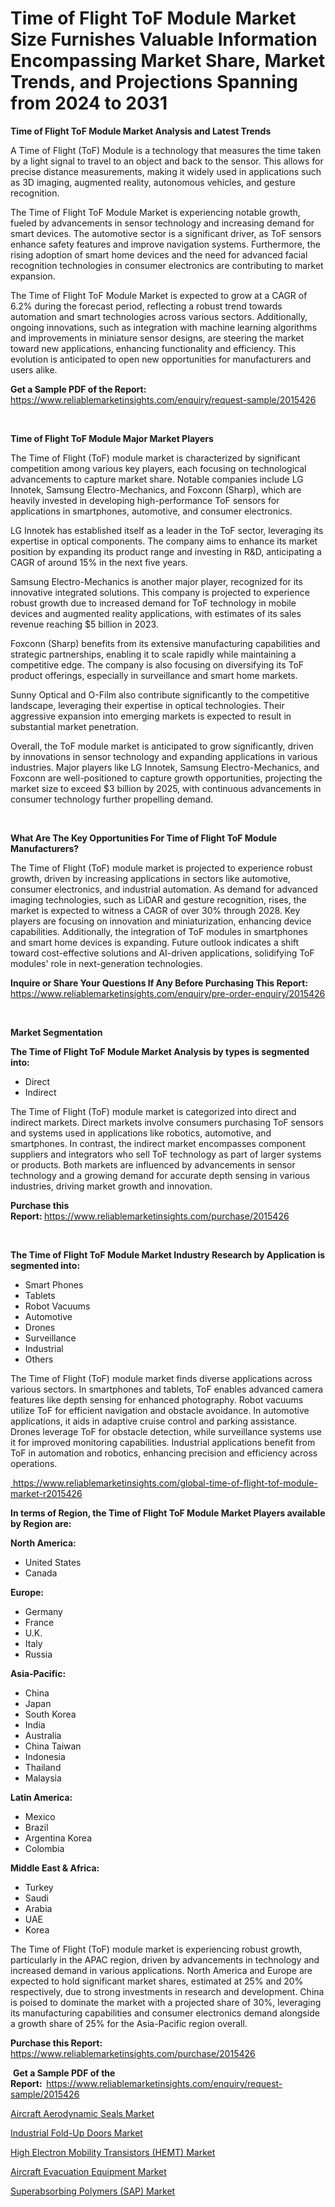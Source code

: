 <p><h1>Time of Flight ToF Module Market Size Furnishes Valuable Information Encompassing Market Share, Market Trends, and Projections Spanning from 2024 to 2031</h1></p><p><strong>Time of Flight ToF Module Market Analysis and Latest Trends</strong></p>
<p><p>A Time of Flight (ToF) Module is a technology that measures the time taken by a light signal to travel to an object and back to the sensor. This allows for precise distance measurements, making it widely used in applications such as 3D imaging, augmented reality, autonomous vehicles, and gesture recognition.</p><p>The Time of Flight ToF Module Market is experiencing notable growth, fueled by advancements in sensor technology and increasing demand for smart devices. The automotive sector is a significant driver, as ToF sensors enhance safety features and improve navigation systems. Furthermore, the rising adoption of smart home devices and the need for advanced facial recognition technologies in consumer electronics are contributing to market expansion.</p><p>The Time of Flight ToF Module Market is expected to grow at a CAGR of 6.2% during the forecast period, reflecting a robust trend towards automation and smart technologies across various sectors. Additionally, ongoing innovations, such as integration with machine learning algorithms and improvements in miniature sensor designs, are steering the market toward new applications, enhancing functionality and efficiency. This evolution is anticipated to open new opportunities for manufacturers and users alike.</p></p>
<p><strong>Get a Sample PDF of the Report:&nbsp;</strong> <a href="https://www.reliablemarketinsights.com/enquiry/request-sample/2015426?utm_campaign=1777&utm_medium=2&utm_source=Github&utm_content=ia&utm_term=30102024&utm_id=time-of-flight-tof-module">https://www.reliablemarketinsights.com/enquiry/request-sample/2015426</a></p>
<p>&nbsp;</p>
<p><strong>Time of Flight ToF Module Major Market Players</strong></p>
<p><p>The Time of Flight (ToF) module market is characterized by significant competition among various key players, each focusing on technological advancements to capture market share. Notable companies include LG Innotek, Samsung Electro-Mechanics, and Foxconn (Sharp), which are heavily invested in developing high-performance ToF sensors for applications in smartphones, automotive, and consumer electronics.</p><p>LG Innotek has established itself as a leader in the ToF sector, leveraging its expertise in optical components. The company aims to enhance its market position by expanding its product range and investing in R&D, anticipating a CAGR of around 15% in the next five years.</p><p>Samsung Electro-Mechanics is another major player, recognized for its innovative integrated solutions. This company is projected to experience robust growth due to increased demand for ToF technology in mobile devices and augmented reality applications, with estimates of its sales revenue reaching $5 billion in 2023.</p><p>Foxconn (Sharp) benefits from its extensive manufacturing capabilities and strategic partnerships, enabling it to scale rapidly while maintaining a competitive edge. The company is also focusing on diversifying its ToF product offerings, especially in surveillance and smart home markets.</p><p>Sunny Optical and O-Film also contribute significantly to the competitive landscape, leveraging their expertise in optical technologies. Their aggressive expansion into emerging markets is expected to result in substantial market penetration.</p><p>Overall, the ToF module market is anticipated to grow significantly, driven by innovations in sensor technology and expanding applications in various industries. Major players like LG Innotek, Samsung Electro-Mechanics, and Foxconn are well-positioned to capture growth opportunities, projecting the market size to exceed $3 billion by 2025, with continuous advancements in consumer technology further propelling demand.</p></p>
<p>&nbsp;</p>
<p><strong>What Are The Key Opportunities For Time of Flight ToF Module Manufacturers?</strong></p>
<p><p>The Time of Flight (ToF) module market is projected to experience robust growth, driven by increasing applications in sectors like automotive, consumer electronics, and industrial automation. As demand for advanced imaging technologies, such as LiDAR and gesture recognition, rises, the market is expected to witness a CAGR of over 30% through 2028. Key players are focusing on innovation and miniaturization, enhancing device capabilities. Additionally, the integration of ToF modules in smartphones and smart home devices is expanding. Future outlook indicates a shift toward cost-effective solutions and AI-driven applications, solidifying ToF modules' role in next-generation technologies.</p></p>
<p><strong>Inquire or Share Your Questions If Any Before Purchasing This Report:</strong> <a href="https://www.reliablemarketinsights.com/enquiry/pre-order-enquiry/2015426?utm_campaign=1777&utm_medium=2&utm_source=Github&utm_content=ia&utm_term=30102024&utm_id=time-of-flight-tof-module">https://www.reliablemarketinsights.com/enquiry/pre-order-enquiry/2015426</a></p>
<p>&nbsp;</p>
<p><strong>Market Segmentation</strong></p>
<p><strong>The Time of Flight ToF Module Market Analysis by types is segmented into:</strong></p>
<p><ul><li>Direct</li><li>Indirect</li></ul></p>
<p><p>The Time of Flight (ToF) module market is categorized into direct and indirect markets. Direct markets involve consumers purchasing ToF sensors and systems used in applications like robotics, automotive, and smartphones. In contrast, the indirect market encompasses component suppliers and integrators who sell ToF technology as part of larger systems or products. Both markets are influenced by advancements in sensor technology and a growing demand for accurate depth sensing in various industries, driving market growth and innovation.</p></p>
<p><strong>Purchase this Report:&nbsp;</strong><a href="https://www.reliablemarketinsights.com/purchase/2015426?utm_campaign=1777&utm_medium=2&utm_source=Github&utm_content=ia&utm_term=30102024&utm_id=time-of-flight-tof-module">https://www.reliablemarketinsights.com/purchase/2015426</a></p>
<p>&nbsp;</p>
<p><strong>The Time of Flight ToF Module Market Industry Research by Application is segmented into:</strong></p>
<p><ul><li>Smart Phones</li><li>Tablets</li><li>Robot Vacuums</li><li>Automotive</li><li>Drones</li><li>Surveillance</li><li>Industrial</li><li>Others</li></ul></p>
<p><p>The Time of Flight (ToF) module market finds diverse applications across various sectors. In smartphones and tablets, ToF enables advanced camera features like depth sensing for enhanced photography. Robot vacuums utilize ToF for efficient navigation and obstacle avoidance. In automotive applications, it aids in adaptive cruise control and parking assistance. Drones leverage ToF for obstacle detection, while surveillance systems use it for improved monitoring capabilities. Industrial applications benefit from ToF in automation and robotics, enhancing precision and efficiency across operations.</p></p>
<p><a href="https://www.reliablemarketinsights.com/global-time-of-flight-tof-module-market-r2015426?utm_campaign=1777&utm_medium=2&utm_source=Github&utm_content=ia&utm_term=30102024&utm_id=time-of-flight-tof-module">&nbsp;https://www.reliablemarketinsights.com/global-time-of-flight-tof-module-market-r2015426</a></p>
<p><strong>In terms of Region, the Time of Flight ToF Module Market Players available by Region are:</strong></p>
<p>
    <p> <strong> North America: </strong>
        <ul>
            <li>United States</li>
            <li>Canada</li>
        </ul>
        </p> 
    <p> <strong> Europe: </strong>
        <ul>
            <li>Germany</li>
            <li>France</li>
            <li>U.K.</li>
            <li>Italy</li>
            <li>Russia</li>
        </ul>
        </p> 
    <p> <strong> Asia-Pacific: </strong>
        <ul>
            <li>China</li>
            <li>Japan</li>
            <li>South Korea</li>
            <li>India</li>
            <li>Australia</li>
            <li>China Taiwan</li>
            <li>Indonesia</li>
            <li>Thailand</li>
            <li>Malaysia</li>
        </ul>
        </p> 
    <p> <strong> Latin America: </strong>
        <ul>
            <li>Mexico</li>
            <li>Brazil</li>
            <li>Argentina Korea</li>
            <li>Colombia</li>
        </ul>
        </p> 
    <p> <strong> Middle East & Africa: </strong>
        <ul>
            <li>Turkey</li>
            <li>Saudi</li>
            <li>Arabia</li>
            <li>UAE</li>
            <li>Korea</li>
        </ul>
    </p>
    </p>
<p><p>The Time of Flight (ToF) module market is experiencing robust growth, particularly in the APAC region, driven by advancements in technology and increased demand in various applications. North America and Europe are expected to hold significant market shares, estimated at 25% and 20% respectively, due to strong investments in research and development. China is poised to dominate the market with a projected share of 30%, leveraging its manufacturing capabilities and consumer electronics demand alongside a growth share of 25% for the Asia-Pacific region overall.</p></p>
<p><strong>Purchase this Report: </strong><a href="https://www.reliablemarketinsights.com/purchase/2015426?utm_campaign=1777&utm_medium=2&utm_source=Github&utm_content=ia&utm_term=30102024&utm_id=time-of-flight-tof-module">https://www.reliablemarketinsights.com/purchase/2015426</a></p>
<p>&nbsp;<strong>Get a Sample PDF of the Report:&nbsp;&nbsp;</strong><a href="https://www.reliablemarketinsights.com/enquiry/request-sample/2015426?utm_campaign=1777&utm_medium=2&utm_source=Github&utm_content=ia&utm_term=30102024&utm_id=time-of-flight-tof-module">https://www.reliablemarketinsights.com/enquiry/request-sample/2015426</a></p>
<p><strong></strong></p>
<p><p><a href="https://issuu.com/reportprime-2/docs/aircraft-aerodynamic-seals-market-s_ada9a4db0cb56b?utm_campaign=1777&utm_medium=2&utm_source=Github&utm_content=ia&utm_term=30102024&utm_id=time-of-flight-tof-module">Aircraft Aerodynamic Seals Market</a></p><p><a href="https://www.linkedin.com/pulse/industrial-fold-up-doors-market-opportunities-emerging-8acxf?utm_campaign=1777&utm_medium=2&utm_source=Github&utm_content=ia&utm_term=30102024&utm_id=time-of-flight-tof-module">Industrial Fold-Up Doors Market</a></p><p><a href="https://www.linkedin.com/pulse/high-electron-mobility-transistors-hemt-market-revolution-e3lne?utm_campaign=1777&utm_medium=2&utm_source=Github&utm_content=ia&utm_term=30102024&utm_id=time-of-flight-tof-module">High Electron Mobility Transistors (HEMT) Market</a></p><p><a href="https://www.linkedin.com/pulse/strategic-market-insights-navigating-global-aircraft-evacuation-0jhee?utm_campaign=1777&utm_medium=2&utm_source=Github&utm_content=ia&utm_term=30102024&utm_id=time-of-flight-tof-module">Aircraft Evacuation Equipment Market</a></p><p><a href="https://www.linkedin.com/pulse/strategic-roadmap-global-superabsorbing-polymers-sap-market-insights-v26ge?utm_campaign=1777&utm_medium=2&utm_source=Github&utm_content=ia&utm_term=30102024&utm_id=time-of-flight-tof-module">Superabsorbing Polymers (SAP) Market</a></p></p>